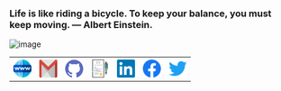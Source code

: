 ### Life is like riding a bicycle. To keep your balance, you must keep moving. — Albert Einstein.
![image](assets/gif003.gif)
<table>
    <tr>
      <th><a href="https://cosmicray001.github.io/" target="_blank"><img alt="me on web" src="assets/www.svg" title="me on web" width="32" height="32" /></a></th>
      <th><a href="mailto:samiulislambracu@gmail.com" target="_blank"><img alt="Gmail" src="assets/google-gmail.svg" title="Email" width="32" height="32" /></a></th>
      <th><a href="https://github.com/cosmicray001" target="_blank"><img alt="GitHub" title="GitHub" height="32" width="32" src="assets/github.svg"></a></th>
      <th><a href="https://cosmicray001.github.io/uploads/resume.pdf" target="_blank"><img alt="CV" title="CV" height="32" width="32" src="assets/cv.svg"></a></th>
      <th><a href="https://www.linkedin.com/in/cosmicray001/" target="_blank"><img alt="LinkedIn" title="LinkedIn" height="32" width="32" src="assets/linkedin.svg"></a></th>
      <th><a href="https://www.facebook.com/cosmicray001" target="_blank"><img alt="Facebook" title="Facebook" height="32" width="32" src="assets/facebook.svg"></a></th>
      <th><a href="https://twitter.com/samiul0112" target="_blank"><img alt="Twitter" title="Twitter" height="32" width="32" src="assets/twitter.svg"></a></th>
    </tr>
</table>
